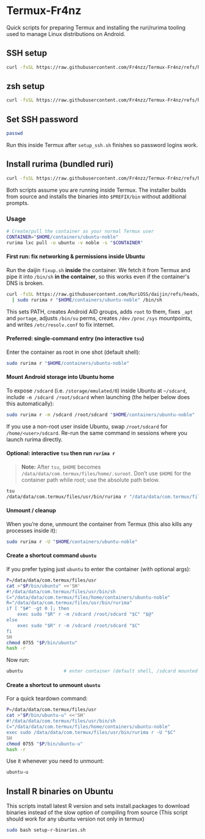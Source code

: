 # Termux-Fr4nz

Quick scripts for preparing Termux and installing the ruri/rurima tooling used to manage Linux distributions on Android.

## SSH setup

```bash
curl -fsSL https://raw.githubusercontent.com/Fr4nzz/Termux-Fr4nz/refs/heads/main/setup_ssh.sh | bash
```

## zsh setup

```bash
curl -fsSL https://raw.githubusercontent.com/Fr4nzz/Termux-Fr4nz/refs/heads/main/install_zsh.sh | bash
```

## Set SSH password

```bash
passwd
```

Run this inside Termux after `setup_ssh.sh` finishes so password logins work.

## Install rurima (bundled ruri)

```bash
curl -fsSL https://raw.githubusercontent.com/Fr4nzz/Termux-Fr4nz/refs/heads/main/install_rurima.sh | bash
```

Both scripts assume you are running inside Termux. The installer builds from source and installs the binaries into `$PREFIX/bin` without additional prompts.

### Usage

```bash
# Create/pull the container as your normal Termux user
CONTAINER="$HOME/containers/ubuntu-noble"
rurima lxc pull -o ubuntu -v noble -s "$CONTAINER"
```

#### First run: fix networking & permissions inside Ubuntu

Run the daijin `fixup.sh` **inside** the container. We fetch it from Termux and pipe it into `/bin/sh` **in the container**, so this works even if the container's DNS is broken.

```bash
curl -fsSL https://raw.githubusercontent.com/RuriOSS/daijin/refs/heads/main/src/share/fixup.sh \
  | sudo rurima r "$HOME/containers/ubuntu-noble" /bin/sh
```

This sets PATH, creates Android AID groups, adds `root` to them, fixes `_apt` and `portage`, adjusts `/bin/su` perms, creates `/dev` `/proc` `/sys` mountpoints, and writes `/etc/resolv.conf` to fix internet.

#### Preferred: single-command entry (no interactive `tsu`)

Enter the container as root in one shot (default shell):

```bash
sudo rurima r "$HOME/containers/ubuntu-noble"
```

#### Mount Android storage into Ubuntu home

To expose `/sdcard` (i.e. `/storage/emulated/0`) inside Ubuntu at `~/sdcard`, include `-m /sdcard /root/sdcard` when launching (the helper below does this automatically):

```bash
sudo rurima r -m /sdcard /root/sdcard "$HOME/containers/ubuntu-noble"
```

If you use a non-root user inside Ubuntu, swap `/root/sdcard` for `/home/<user>/sdcard`. Re-run the same command in sessions where you launch rurima directly.

#### Optional: interactive `tsu` then run `rurima r`

> **Note:** After `tsu`, `$HOME` becomes `/data/data/com.termux/files/home/.suroot`.
> Don’t use `$HOME` for the container path while root; use the absolute path below.

```bash
tsu
/data/data/com.termux/files/usr/bin/rurima r "/data/data/com.termux/files/home/containers/ubuntu-noble"
```

#### Unmount / cleanup

When you’re done, unmount the container from Termux (this also kills any processes inside it):

```bash
sudo rurima r -U "$HOME/containers/ubuntu-noble"
```

#### Create a shortcut command `ubuntu`

If you prefer typing just `ubuntu` to enter the container (with optional args):

```bash
P=/data/data/com.termux/files/usr
cat >"$P/bin/ubuntu" <<'SH'
#!/data/data/com.termux/files/usr/bin/sh
C="/data/data/com.termux/files/home/containers/ubuntu-noble"
R="/data/data/com.termux/files/usr/bin/rurima"
if [ "$#" -gt 0 ]; then
    exec sudo "$R" r -m /sdcard /root/sdcard "$C" "$@"
else
    exec sudo "$R" r -m /sdcard /root/sdcard "$C"
fi
SH
chmod 0755 "$P/bin/ubuntu"
hash -r
```

Now run:

```bash
ubuntu               # enter container (default shell, /sdcard mounted at ~/sdcard)
```

#### Create a shortcut to unmount `ubuntu`

For a quick teardown command:

```bash
P=/data/data/com.termux/files/usr
cat >"$P/bin/ubuntu-u" <<'SH'
#!/data/data/com.termux/files/usr/bin/sh
C="/data/data/com.termux/files/home/containers/ubuntu-noble"
exec sudo /data/data/com.termux/files/usr/bin/rurima r -U "$C"
SH
chmod 0755 "$P/bin/ubuntu-u"
hash -r
```

Use it whenever you need to unmount:

```bash
ubuntu-u
```

## Install R binaries on Ubuntu

This scripts install latest R version and sets install.packages to download binaries instead of the slow option of compiling from source (This script should work for any ubuntu version not only in termux)

```bash
sudo bash setup-r-binaries.sh
```
